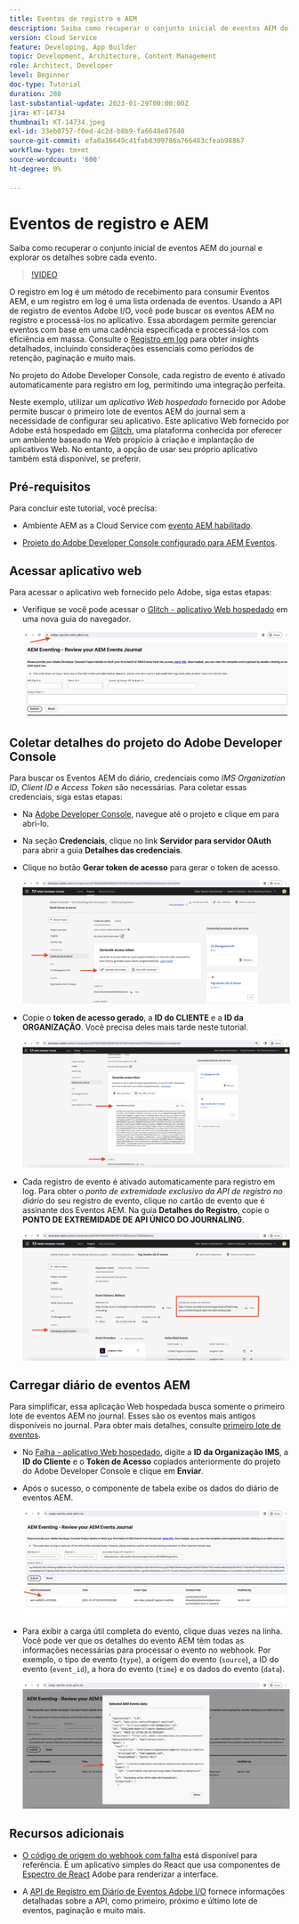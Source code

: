 ```yaml
---
title: Eventos de registro e AEM
description: Saiba como recuperar o conjunto inicial de eventos AEM do journal e explorar os detalhes sobre cada evento.
version: Cloud Service
feature: Developing, App Builder
topic: Development, Architecture, Content Management
role: Architect, Developer
level: Beginner
doc-type: Tutorial
duration: 280
last-substantial-update: 2023-01-29T00:00:00Z
jira: KT-14734
thumbnail: KT-14734.jpeg
exl-id: 33eb0757-f0ed-4c2d-b8b9-fa6648e87640
source-git-commit: efa0a16649c41fab8309786a766483cfeab98867
workflow-type: tm+mt
source-wordcount: '600'
ht-degree: 0%

---
```


# Eventos de registro e AEM

Saiba como recuperar o conjunto inicial de eventos AEM do journal e explorar os detalhes sobre cada evento.

>[!VIDEO](https://video.tv.adobe.com/v/3427052?quality=12&learn=on)

O registro em log é um método de recebimento para consumir Eventos AEM, e um registro em log é uma lista ordenada de eventos. Usando a API de registro de eventos Adobe I/O, você pode buscar os eventos AEM no registro e processá-los no aplicativo. Essa abordagem permite gerenciar eventos com base em uma cadência especificada e processá-los com eficiência em massa. Consulte o [Registro em log](https://developer.adobe.com/events/docs/guides/journaling_intro/) para obter insights detalhados, incluindo considerações essenciais como períodos de retenção, paginação e muito mais.

No projeto do Adobe Developer Console, cada registro de evento é ativado automaticamente para registro em log, permitindo uma integração perfeita.

Neste exemplo, utilizar um _aplicativo Web hospedado_ fornecido por Adobe permite buscar o primeiro lote de eventos AEM do journal sem a necessidade de configurar seu aplicativo. Este aplicativo Web fornecido por Adobe está hospedado em [Glitch](https://glitch.com/), uma plataforma conhecida por oferecer um ambiente baseado na Web propício à criação e implantação de aplicativos Web. No entanto, a opção de usar seu próprio aplicativo também está disponível, se preferir.

## Pré-requisitos

Para concluir este tutorial, você precisa:

- Ambiente AEM as a Cloud Service com [evento AEM habilitado](https://developer.adobe.com/experience-cloud/experience-manager-apis/guides/events/#enable-aem-events-on-your-aem-cloud-service-environment).

- [Projeto do Adobe Developer Console configurado para AEM Eventos](https://developer.adobe.com/experience-cloud/experience-manager-apis/guides/events/#how-to-subscribe-to-aem-events-in-the-adobe-developer-console).

## Acessar aplicativo web

Para acessar o aplicativo web fornecido pelo Adobe, siga estas etapas:

- Verifique se você pode acessar o [Glitch - aplicativo Web hospedado](https://indigo-speckle-antler.glitch.me/) em uma nova guia do navegador.

  ![Falha - aplicativo Web hospedado](../assets/examples/journaling/glitch-hosted-web-application.png)

## Coletar detalhes do projeto do Adobe Developer Console

Para buscar os Eventos AEM do diário, credenciais como _IMS Organization ID_, _Client ID_ e _Access Token_ são necessárias. Para coletar essas credenciais, siga estas etapas:

- Na [Adobe Developer Console](https://developer.adobe.com), navegue até o projeto e clique em para abri-lo.

- Na seção **Credenciais**, clique no link **Servidor para servidor OAuth** para abrir a guia **Detalhes das credenciais**.

- Clique no botão **Gerar token de acesso** para gerar o token de acesso.

  ![Token de acesso de geração de projeto do Adobe Developer Console](../assets/examples/journaling/adobe-developer-console-project-generate-access-token.png)

- Copie o **token de acesso gerado**, a **ID do CLIENTE** e a **ID da ORGANIZAÇÃO**. Você precisa deles mais tarde neste tutorial.

  ![Credenciais de Cópia de Projeto do Adobe Developer Console](../assets/examples/journaling/adobe-developer-console-project-copy-credentials.png)

- Cada registro de evento é ativado automaticamente para registro em log. Para obter o _ponto de extremidade exclusivo da API de registro no diário_ do seu registro de evento, clique no cartão de evento que é assinante dos Eventos AEM. Na guia **Detalhes do Registro**, copie o **PONTO DE EXTREMIDADE DE API ÚNICO DO JOURNALING**.

  ![Cartão de Eventos do Adobe Developer Console Project](../assets/examples/journaling/adobe-developer-console-project-events-card.png)

## Carregar diário de eventos AEM

Para simplificar, essa aplicação Web hospedada busca somente o primeiro lote de eventos AEM no journal. Esses são os eventos mais antigos disponíveis no journal. Para obter mais detalhes, consulte [primeiro lote de eventos](https://developer.adobe.com/events/docs/guides/api/journaling_api/#fetching-your-first-batch-of-events-from-the-journal).

- No [Falha - aplicativo Web hospedado](https://indigo-speckle-antler.glitch.me/), digite a **ID da Organização IMS**, a **ID do Cliente** e o **Token de Acesso** copiados anteriormente do projeto do Adobe Developer Console e clique em **Enviar**.

- Após o sucesso, o componente de tabela exibe os dados do diário de eventos AEM.

  ![Dados do Diário de Eventos do AEM](../assets/examples/journaling/load-journal.png)

- Para exibir a carga útil completa do evento, clique duas vezes na linha. Você pode ver que os detalhes do evento AEM têm todas as informações necessárias para processar o evento no webhook. Por exemplo, o tipo de evento (`type`), a origem do evento (`source`), a ID do evento (`event_id`), a hora do evento (`time`) e os dados do evento (`data`).

  ![Concluir carga do evento de AEM](../assets/examples/journaling/complete-journal-data.png)

## Recursos adicionais

- [O código de origem do webhook com falha](https://glitch.com/edit/#!/indigo-speckle-antler) está disponível para referência. É um aplicativo simples do React que usa componentes de [Espectro de React](https://react-spectrum.adobe.com/react-spectrum/index.html) Adobe para renderizar a interface.

- A [API de Registro em Diário de Eventos Adobe I/O](https://developer.adobe.com/events/docs/guides/api/journaling_api/) fornece informações detalhadas sobre a API, como primeiro, próximo e último lote de eventos, paginação e muito mais.
